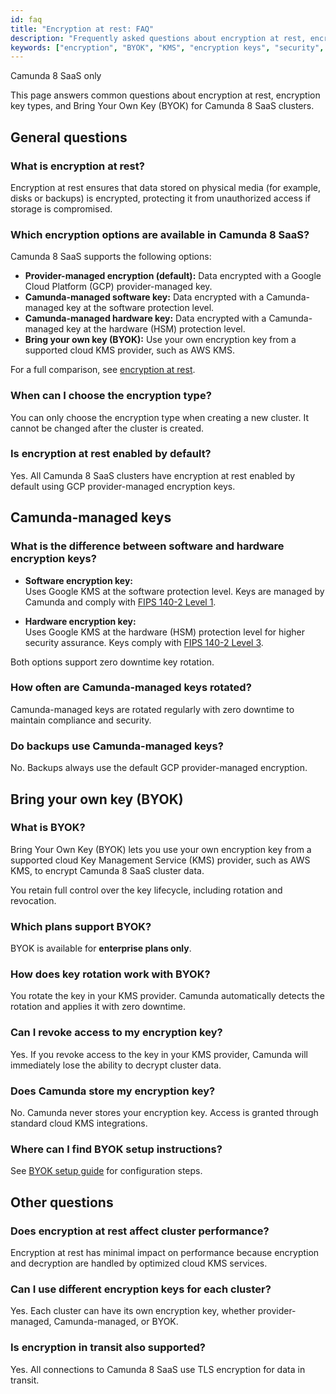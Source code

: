 ```yaml
---
id: faq
title: "Encryption at rest: FAQ"
description: "Frequently asked questions about encryption at rest, encryption key types, and Bring Your Own Key (BYOK) in Camunda 8 SaaS."
keywords: ["encryption", "BYOK", "KMS", "encryption keys", "security", "FAQ"]
---
```


<span class="badge badge--cloud">Camunda 8 SaaS only</span>

This page answers common questions about encryption at rest, encryption key types, and Bring Your Own Key (BYOK) for Camunda 8 SaaS clusters.

## General questions

### What is encryption at rest?

Encryption at rest ensures that data stored on physical media (for example, disks or backups) is encrypted, protecting it from unauthorized access if storage is compromised.

### Which encryption options are available in Camunda 8 SaaS?

Camunda 8 SaaS supports the following options:

- **Provider-managed encryption (default):** Data encrypted with a Google Cloud Platform (GCP) provider-managed key.
- **Camunda-managed software key:** Data encrypted with a Camunda-managed key at the software protection level.
- **Camunda-managed hardware key:** Data encrypted with a Camunda-managed key at the hardware (HSM) protection level.
- **Bring your own key (BYOK):** Use your own encryption key from a supported cloud KMS provider, such as AWS KMS.

For a full comparison, see [encryption at rest](/components/saas/encryption-at-rest.md).

### When can I choose the encryption type?

You can only choose the encryption type when creating a new cluster. It cannot be changed after the cluster is created.

### Is encryption at rest enabled by default?

Yes. All Camunda 8 SaaS clusters have encryption at rest enabled by default using GCP provider-managed encryption keys.

## Camunda-managed keys

### What is the difference between software and hardware encryption keys?

- **Software encryption key:**  
  Uses Google KMS at the software protection level. Keys are managed by Camunda and comply with [FIPS 140-2 Level 1](https://cloud.google.com/docs/security/key-management-deep-dive#fips_140-2_validation).

- **Hardware encryption key:**  
  Uses Google KMS at the hardware (HSM) protection level for higher security assurance. Keys comply with [FIPS 140-2 Level 3](https://cloud.google.com/docs/security/key-management-deep-dive#fips_140-2_validation).

Both options support zero downtime key rotation.

### How often are Camunda-managed keys rotated?

Camunda-managed keys are rotated regularly with zero downtime to maintain compliance and security.

### Do backups use Camunda-managed keys?

No. Backups always use the default GCP provider-managed encryption.

## Bring your own key (BYOK)

### What is BYOK?

Bring Your Own Key (BYOK) lets you use your own encryption key from a supported cloud Key Management Service (KMS) provider, such as AWS KMS, to encrypt Camunda 8 SaaS cluster data.

You retain full control over the key lifecycle, including rotation and revocation.

### Which plans support BYOK?

BYOK is available for **enterprise plans only**.

### How does key rotation work with BYOK?

You rotate the key in your KMS provider. Camunda automatically detects the rotation and applies it with zero downtime.

### Can I revoke access to my encryption key?

Yes. If you revoke access to the key in your KMS provider, Camunda will immediately lose the ability to decrypt cluster data.

### Does Camunda store my encryption key?

No. Camunda never stores your encryption key. Access is granted through standard cloud KMS integrations.

### Where can I find BYOK setup instructions?

See [BYOK setup guide](/components/security/encryption/byok-setup.md) for configuration steps.

## Other questions

### Does encryption at rest affect cluster performance?

Encryption at rest has minimal impact on performance because encryption and decryption are handled by optimized cloud KMS services.

### Can I use different encryption keys for each cluster?

Yes. Each cluster can have its own encryption key, whether provider-managed, Camunda-managed, or BYOK.

### Is encryption in transit also supported?

Yes. All connections to Camunda 8 SaaS use TLS encryption for data in transit.
